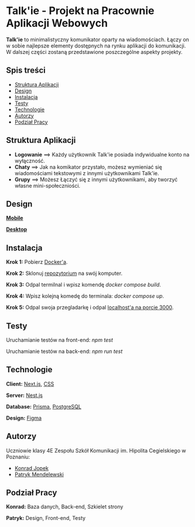 # Talk'ie - Projekt na Pracownie Aplikacji Webowych

**Talk'ie** to minimalistyczny komunikator oparty na wiadomościach. Łączy on w sobie najlepsze elementy dostępnych na rynku aplikacji do komunikacji. W dalszej części zostaną przedstawione poszczególne aspekty projekty.


## Spis treści

* [Struktura Aplikacji](#Struktura-Aplikacji)
* [Design](#Design)
* [Instalacja](#Instalacja)
* [Testy](#Testy)
* [Technologie](#Technologie)
* [Autorzy](#Autorzy)
* [Podział Pracy](#Podział-Pracy)


## Struktura Aplikacji

* **Logowanie** ==> Każdy użytkownik Talk'ie posiada indywidualne konto na wyłączność.
* **Chaty** ==> Jak na komikator przystało, możesz wymieniać się wiadomościami tekstowymi z innymi użytkownikami Talk'ie.
* **Grupy** ==> Możesz Łączyć się z innymi użytkownikami, aby tworzyć własne mini-społeczniości.


## Design

[**Mobile**](https://github.com/Kjopek4534/Talk-ie/blob/main/design/Talki'e%20-%20Mobile%20Design.pdf)

[**Desktop**](https://github.com/Kjopek4534/Talk-ie/blob/main/design/Talk'ie%20-%20Desktop%20Design.pdf)

## Instalacja

**Krok 1:** Pobierz [Docker'a](https://docs.docker.com/get-docker/).

**Krok 2:** Sklonuj [repozytorium](https://github.com/Kjopek4534/Talk-ie.git) na swój komputer. 

**Krok 3:** Odpal termilnal i wpisz komendę *docker compose build*.

**Krok 4:** Wpisz kolejną komedę do terminala: *docker compose up*.

**Krok 5:** Odpal swoja przegladarkę i odpal [localhost'a na porcie 3000](http://localhost:3000/).
    
## Testy

Uruchamianie testów na front-end: *npm test* 

Uruchamianie testów na back-end: *npm run test*
## Technologie

**Client:** [Next.js](https://nextjs.org/), [CSS](https://www.w3.org/Style/CSS/)

**Server:** [Nest.js](https://nestjs.com/)

**Database:** [Prisma](https://www.prisma.io/), [PostgreSQL](https://www.postgresql.org/)

**Design:** [Figma](https://www.figma.com/)


## Autorzy

Uczniowie klasy 4E Zespołu Szkół Komunikacji im. Hipolita Cegielskiego w Poznaniu:
- [Konrad Jopek](https://github.com/Kjopek4534) 
- [Patryk Mendelewski](https://github.com/Illirock) 

## Podział Pracy

**Konrad:** Baza danych, Back-end, Szkielet strony

**Patryk:** Design, Front-end, Testy 

